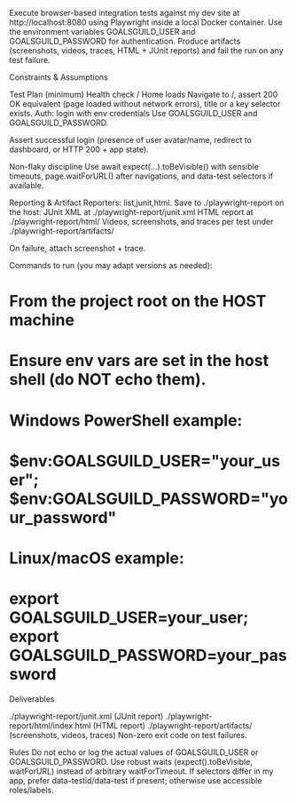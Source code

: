 Execute browser-based integration tests against my dev site at http://localhost:8080 using Playwright inside a local Docker container. 
Use the environment variables GOALSGUILD_USER and GOALSGUILD_PASSWORD for authentication. 
Produce artifacts (screenshots, videos, traces, HTML + JUnit reports) and fail the run on any test failure.

Constraints & Assumptions



Test Plan (minimum)
Health check / Home loads
Navigate to /, assert 200 OK equivalent (page loaded without network errors), title or a key selector exists.
Auth: login with env credentials
Use GOALSGUILD_USER and GOALSGUILD_PASSWORD.

Assert successful login (presence of user avatar/name, redirect to dashboard, or HTTP 200 + app state).


Non-flaky discipline
Use await expect(...).toBeVisible() with sensible timeouts, page.waitForURL() after navigations, and data-test selectors if available.

Reporting & Artifact
Reporters: list,junit,html.
Save to ./playwright-report on the host:
JUnit XML at ./playwright-report/junit.xml
HTML report at ./playwright-report/html/
Videos, screenshots, and traces per test under ./playwright-report/artifacts/


On failure, attach screenshot + trace.

Commands to run (you may adapt versions as needed):
# From the project root on the HOST machine
# Ensure env vars are set in the host shell (do NOT echo them).
# Windows PowerShell example:
# $env:GOALSGUILD_USER="your_user"; $env:GOALSGUILD_PASSWORD="your_password"
# Linux/macOS example:
# export GOALSGUILD_USER=your_user; export GOALSGUILD_PASSWORD=your_password


Deliverables

./playwright-report/junit.xml (JUnit report)
./playwright-report/html/index.html (HTML report)
./playwright-report/artifacts/ (screenshots, videos, traces)
Non-zero exit code on test failures.

Rules
Do not echo or log the actual values of GOALSGUILD_USER or GOALSGUILD_PASSWORD.
Use robust waits (expect().toBeVisible, waitForURL) instead of arbitrary waitForTimeout.
If selectors differ in my app, prefer data-testid/data-test if present; otherwise use accessible roles/labels.